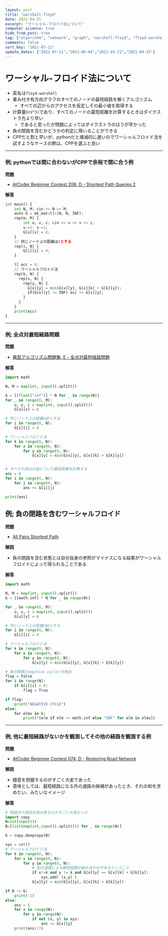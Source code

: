 ```yaml
---
layout: post
title: "warshall-floyd"
date: 2021-04-25
excerpt: "ワーシャル-フロイド法について"
computer_science: true
hide_from_post: true
tag: ["algorithm", "network", "graph", "warshall-floyd", "floyd-warshall", "ワーシャル-フロイド法"]
comments: false
sort_key: "2021-07-11"
update_dates: ["2021-07-11","2021-06-04","2021-05-21","2021-04-25"]
---
```


# ワーシャル-フロイド法について
 - 英名は`floyd-warshall`
 - 重み付き有方向グラフのすべてのノードの最短経路を解くアルゴリズム
   - すべての辺からのアクセスを仮定しその最小値を取得する
 - 計算量`O(V^3)`であり、すべてのノードの最短距離を計算するときはダイクストラ方より早い
   - であると思ったが問題によってはダイクストラのほうが早かった
 - 負の閉路を含むかどうかの判定に用いることができる
 - CPPだと割と早いが、pythonだと壊滅的に遅いのでワーシャルフロイド法を試すようなケースの際は、CPPを選ぶと良い

---

### 例; pythonでは間に合わないがCPPで余裕で間に合う例

**問題**  
 - [AtCoder Beginner Contest 208; D - Shortest Path Queries 2](https://atcoder.jp/contests/abc208/tasks/abc208_d)

**解答**  
```python
int main() {
    int N, M; cin >> N >> M;
    auto G = mk_mat<ll>(N, N, INF);
    rep(m, M) {
        int u, v, c; cin >> u >> v >> c;
        u-=1; v-=1;
        G[u][v] = c;
    }
    // 同じノード上の距離は0とする
    rep(i, N) {
        G[i][i] = 0;
    }

    ll acc = 0;
    // ワーシャルフロイド法
    rep(k, N) {
      rep(x, N) {
        rep(y, N) {
          G[x][y] = min(G[x][y], G[x][k] + G[k][y]);
          if(G[x][y] != INF) acc += G[x][y];
        }
      }
    }
    print(acc)
}
```

---

### 例; 全点対最短経路問題

**問題**  
 - [典型アルゴリズム問題集; E - 全点対最短経路問題](https://atcoder.jp/contests/typical-algorithm/tasks/typical_algorithm_e)


**解答**  
```python
import math

N, M = map(int, input().split())

G = [[float("inf")] * N for _ in range(N)]
for _ in range(0, M):
    u, v, c = map(int, input().split())
    G[u][v] = c

# 同じノード上の距離は0とする
for i in range(0, N):
    G[i][i] = 0

# ワーシャルフロイド法
for k in range(0, N):
    for x in range(0, N):
        for y in range(0, N):
            G[x][y] = min(G[x][y], G[x][k] + G[k][y])


# すべての頂点の組について最短距離を計算する
ans = 0
for i in range(0, N):
    for j in range(0, N):
        ans += G[i][j]

print(ans)
```

## 例; 負の閉路を含むワーシャルフロイド  
**問題**  
 - [All Pairs Shortest Path](https://judge.u-aizu.ac.jp/onlinejudge/description.jsp?id=GRL_1_C&lang=ja)  

**解説**  
 - 負の閉路を含む状態とは自分自身の参照がマイナスになる結果がワーシャルフロイドによって得られることである  

**解答**  
```python
import math

N, M = map(int, input().split())
G = [[math.inf] * N for _ in range(N)]

for _ in range(0, M):
    u, v, c = map(int, input().split())
    G[u][v] = c

# 同じノード上の距離は0とする
for i in range(0, N):
    G[i][i] = 0

# ワーシャルフロイド法
for k in range(0, N):
    for x in range(0, N):
        for y in range(0, N):
            G[x][y] = min(G[x][y], G[x][k] + G[k][y])

# 負の閉路(negative cycle)を検出
flag = False
for i in range(N):
    if G[i][i] < 0:
        flag = True

if flag:
    print("NEGATIVE CYCLE")
else:
    for elms in G:
        print(*[elm if elm != math.inf else "INF" for elm in elms])
```

---

###  例; 他に最短経路がないかを観測してその他の経路を観測する例  

**問題**  
 - [AtCoder Beginner Contest 074; D - Restoring Road Network](https://atcoder.jp/contests/abc074/tasks/arc083_b)  

**解説**  
 - 題意を把握するのがすごく大変であった  
 - 意味としては、最短経路になる外の通路の候補があったとき、それの和を求めたい、みたいなイメージ  

**解答**  

```python
# 問題文の意図を読み取るのがすごい大変だった
import copy
N=int(input())
B=[list(map(int,input().split())) for _ in range(N)]

G = copy.deepcopy(B)

xys = set()
# ワーシャルフロイド法
for k in range(0, N):
    for x in range(0, N):
        for y in range(0, N):
            # 別の道路による最短経路の組み合わせがあるということ
            if x!=k and y != k and G[x][y] == G[x][k] + G[k][y]:
                xys.add( (x,y) )
            G[x][y] = min(G[x][y], G[x][k] + G[k][y])

if B != G:
    print(-1)
else:
    ans = 0
    for x in range(N):
        for y in range(N):
            if not (x, y) in xys:
                ans += G[x][y]
    print(ans//2)
```
